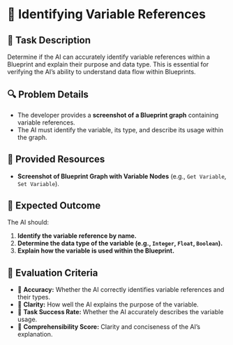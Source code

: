 # 🐛 Identifying Variable References

## 📌 Task Description
Determine if the AI can accurately identify variable references within a Blueprint and explain their purpose and data type. This is essential for verifying the AI’s ability to understand data flow within Blueprints.

## 🔍 Problem Details
- The developer provides a **screenshot of a Blueprint graph** containing variable references.  
- The AI must identify the variable, its type, and describe its usage within the graph.  

## 📁 Provided Resources
- **Screenshot of Blueprint Graph with Variable Nodes** (e.g., `Get Variable`, `Set Variable`).  

## 🔨 Expected Outcome
The AI should:
1. **Identify the variable reference by name.**  
2. **Determine the data type of the variable (e.g., `Integer`, `Float`, `Boolean`).**  
3. **Explain how the variable is used within the Blueprint.**  

## 📐 Evaluation Criteria
- 📐 **Accuracy:** Whether the AI correctly identifies variable references and their types.  
- 📝 **Clarity:** How well the AI explains the purpose of the variable.  
- 📌 **Task Success Rate:** Whether the AI accurately describes the variable usage.  
- 💬 **Comprehensibility Score:** Clarity and conciseness of the AI’s explanation.  

